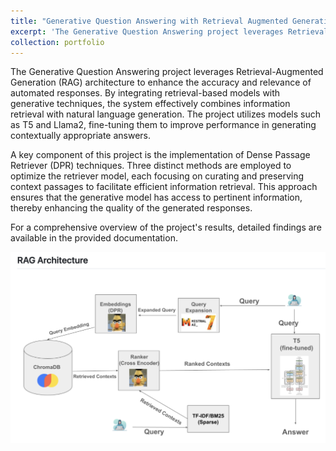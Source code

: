 ```yaml
---
title: "Generative Question Answering with Retrieval Augmented Generation (RAG)"
excerpt: 'The Generative Question Answering project leverages Retrieval-Augmented Generation (RAG) architecture to enhance the accuracy and relevance of automated responses. By integrating retrieval-based models with generative techniques, the system effectively combines information retrieval with natural language generation. The project utilizes models such as T5 and Llama2, fine-tuning them to improve performance in generating contextually appropriate answers.​ A key component of this project is the implementation of Dense Passage Retriever (DPR) techniques. Three distinct methods are employed to optimize the retriever model, each focusing on curating and preserving context passages to facilitate efficient information retrieval. This approach ensures that the generative model has access to pertinent information, thereby enhancing the quality of the generated responses.<a href="https://github.com/tanishq51099/Generative-Question-Answering.git">(Repo Link)</a>'
collection: portfolio
---
```


The Generative Question Answering project leverages Retrieval-Augmented Generation (RAG) architecture to enhance the accuracy and relevance of automated responses. 
By integrating retrieval-based models with generative techniques, the system effectively combines information retrieval with natural language generation. 
The project utilizes models such as T5 and Llama2, fine-tuning them to improve performance in generating contextually appropriate answers.​

A key component of this project is the implementation of Dense Passage Retriever (DPR) techniques. 
Three distinct methods are employed to optimize the retriever model, each focusing on curating and preserving context passages to facilitate efficient information retrieval. 
This approach ensures that the generative model has access to pertinent information, thereby enhancing the quality of the generated responses.​

For a comprehensive overview of the project's results, detailed findings are available in the provided documentation.

<img src='/images/RAG.png'>

